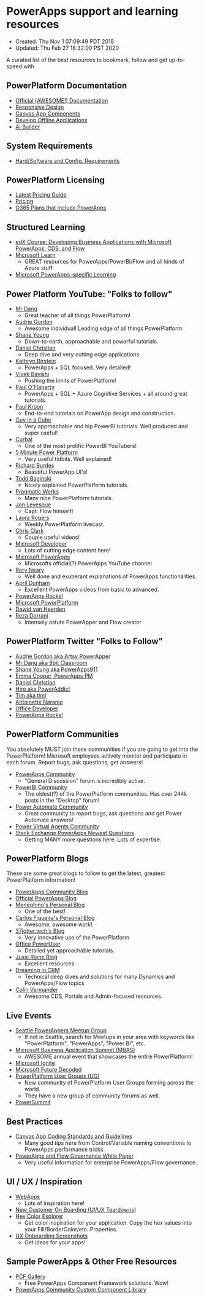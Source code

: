 # PowerApps support and learning resources

- Created: Thu Nov 1 07:09:49 PDT 2018
- Updated: Thu Feb 27 18:32:00 PST 2020

A curated list of the best resources to bookmark, follow and get up-to-speed with

## PowerPlatform Documentation

- [Official (AWESOME!) Documentation](https://docs.microsoft.com/en-us/powerapps/powerapps-overview)
- [Responsive Design](https://docs.microsoft.com/en-us/powerapps/maker/canvas-apps/create-responsive-layout)
- [Canvas App Components](https://docs.microsoft.com/en-us/powerapps/maker/canvas-apps/create-component)
- [Develop Offline Applications](https://docs.microsoft.com/en-us/powerapps/maker/canvas-apps/offline-apps)
- [AI Builder](https://docs.microsoft.com/en-us/ai-builder/overview)

## System Requirements

- [Hard/Software and Config. Requirements](https://docs.microsoft.com/en-us/powerapps/maker/canvas-apps/limits-and-config)
  
## PowerPlatform Licensing

- [Latest Pricing Guide](https://go.microsoft.com/fwlink/?linkid=2085130)
- [Pricing](https://powerapps.microsoft.com/en-us/pricing/)
- [O365 Plans that include PowerApps](https://docs.microsoft.com/en-gb/powerapps/administrator/pricing-billing-skus#licenses)

## Structured Learning

- [edX Course: Developing Business Applications with Microsoft PowerApps, CDS, and Flow](https://courses.edx.org/courses/course-v1:Microsoft+DAT227x+3T2018/course/)
- [Microsoft Learn](https://docs.microsoft.com/en-us/learn/)
  - GREAT resources for PowerApps/PowerBI/Flow and all kinds of Azure stuff
- [Microsoft PowerApps-specific Learning](https://docs.microsoft.com/en-us/learn/browse/?products=powerapps)

## Power Platform YouTube: "Folks to follow"

- [Mr Dang](https://www.youtube.com/channel/UCHFgcqnAXS_g4w2xtN5dIAg)
    - Great teacher of all things PowerPlatform!
- [Audrie Gordon](https://www.youtube.com/channel/UCspdrsKTBXJTGuco6U3KF0Q)
    - Awesome individual! Leading edge of all things PowerPlatform.
- [Shane Young](https://www.youtube.com/channel/UC7_OGRP8BYvtGB8eZdPG6Ng)
    - Down-to-earth, approachable and powerful tutorials.
- [Daniel Christian](https://www.youtube.com/channel/UC2v4TcvO4rdDdfqd6rUR5yg)
    - Deep dive and very cutting edge applications.
- [Kathryn Birstein](https://www.youtube.com/channel/UCmlaKMffvloF_H4SeQpnE4g)
    - PowerApps + SQL focused. Very detailed!
- [Vivek Bavishi](https://www.youtube.com/channel/UCVGIh8qGGlecBCJk6fKI9wA)
    - Pushing the limits of PowerPlatform!
- [Paul O'Flaherty](https://www.youtube.com/channel/UCnUwvZBeu4P_desNZthZWiA)
    - PowerApps + SQL + Azure Cognitive Services + all around great tutorials.
- [Paul Kroon](https://www.youtube.com/channel/UCTZo6i_GIS2nsQrh3uV-TYw)
    - End-to-end tutorials on PowerApp design and construction.
- [Guy in a Cube](https://www.youtube.com/channel/UCFp1vaKzpfvoGai0vE5VJ0w)
    - Very approachable and hip PowerBI tutorials. Well produced and super useful!
- [Curbal](https://www.youtube.com/channel/UCJ7UhloHSA4wAqPzyi6TOkw)
    - One of the most prolific PowerBI YouTubers!
- [5 Minute Power Platform](https://www.youtube.com/channel/UCaEvSp9BEo9HaEKPovP5lEw)
    - Very useful tidbits. Well explained!
- [Richard Burdes](https://www.youtube.com/channel/UCwPwG0g0-RYJbekkB72cKLg)
    - Beautiful PowerApp UI's!
- [Todd Baginski](https://www.youtube.com/channel/UCgfWTteglpvN3wDdCx9nmhw)
    - Nicely explained PowerPlatform tutorials.
- [Pragmatic Works](https://www.youtube.com/channel/UC5CugyvTdOloiuTc9nN09TA)
    - Many nice PowerPlatform tutorials.
- [Jon Levesque](https://www.youtube.com/channel/UClBCcDTylJUzvP8sycg6pEA)
    - Capt. Flow himself!
- [Laura Rogers](https://www.youtube.com/channel/UCbTVoDCaPM6wE0xsDGGr9VA)
    - Weekly PowerPlatform livecast.
- [Chris Clark](https://www.youtube.com/channel/UCcnipLKJqqj6vuUQlugUeRw/videos)
    - Couple useful videos!
- [Microsoft Developer](https://www.youtube.com/channel/UCcnipLKJqqj6vuUQlugUeRw)
    - Lots of cutting edge content here!
- [Microsoft PowerApps](https://www.youtube.com/channel/UCGfWR2ekfRFckLjev6eQYLg)
    - Microsofts official(?) PowerApps YouTube channel
- [Rory Neary](https://www.youtube.com/channel/UC8zM5DHeCeLlENwUedRMu6g)
    - Well done and exuberant explanations of PowerApps functionalities.
- [April Dunham](https://www.youtube.com/channel/UCz_x76EBX5UXsV27drGNh6w)
    - Excellent PowerApps videos from basic to advanced.
- [PowerApps.Rocks!](https://www.youtube.com/channel/UCfEU2rhKEMRaZ1mEdt3zwrg)
- [Microsoft PowerPlatform](https://www.youtube.com/channel/UCgc3NEslE8oISOEawhcpMCA)
- [Dawid van Heerden](https://www.youtube.com/channel/UCIMe_ErQZP5chbI9UyW0xLw)
- [Reza Dorrani](https://www.youtube.com/channel/UCvBYTqRx-n_8KzFO0MJlUVw)
  - Intensely astute PowerApper and Flow creator
    
## PowerPlatform Twitter "Folks to Follow"

- [Audrie Gordon aka Artsy PowerApper](https://twitter.com/ArtsyPowerApper)
- [Mr Dang aka 8bit Classroom](https://twitter.com/8bitclassroom)
- [Shane Young aka PowerApps911](https://twitter.com/ShanesCows)
- [Emma Cooper, PowerApps PM](https://twitter.com/PowerEmmz)
- [Daniel Christian](https://twitter.com/dchristian19)
- [Hiro aka PowerAddict](https://twitter.com/mofumofu_dance)
- [Tim aka timl](https://twitter.com/ShortForTim)
- [Antoinette Naranjo](https://twitter.com/tianaranjo)
- [Office Developer](https://twitter.com/OfficeDev)
- [PowerApps.Rocks!](https://twitter.com/powerappsrocks)

## PowerPlatform Communities

You absolutely MUST join these communities if you are going to get into the PowerPlatform! Microsoft employees actively monitor and participate in each forum. Report bugs, ask questions, get answers!

- [PowerApps Community](https://powerusers.microsoft.com/t5/PowerApps-Community/ct-p/PowerApps1)
    - "General Discussion" forum is incredibly active.
- [PowerBI Community](https://community.powerbi.com/)
    - The oldest(?) of the PowerPlatform communities. Has over 244k posts in the "Desktop" forum!
- [Power Automate Community](https://powerusers.microsoft.com/t5/Microsoft-Flow-Community/ct-p/FlowCommunity)
    - Great community to report bugs, ask questions and get Power Automate answers!
- [Power Virtual Agents Community](https://powerusers.microsoft.com/t5/Power-Virtual-Agents-Forum/bd-p/10292019)
- [Stack Exchange PowerApps Newest Questions](https://stackoverflow.com/search?tab=newest&q=powerapps)
    - Getting MANY more questions here. Lots of expertise.

## PowerPlatform Blogs

These are some great blogs to follow to get the latest, greatest PowerPlatform information!
- [PowerApps Community Blog](https://powerusers.microsoft.com/t5/PowerApps-Community-Blog/bg-p/PowerAppsBlog)
- [Official PowerApps Blog](https://powerapps.microsoft.com/en-us/blog/)
- [Meneghino's Personal Blog](https://baizini-it.com/blog/)
  - One of the best!
- [Carlos Figueira's Personal Blog](https://www.carlosag.net/)
  - Awesome, awesome work!
- [37jotter.tech's Blog](https://37jotter.tech/)
  - Very innovative use of the PowerPlatform
- [Office PowerUser](https://officepoweruser.com/category/powerapps/)
  - Detailed yet approachable tutorials.
- [Jussi Rione Blog](https://jussiroine.com/)
  - Excellent resources
- [Dreaming in CRM](https://dreamingincrm.com/)
  - Technical deep dives and solutions for many Dynamics and PowerApps/Flow topics
- [Colin Vermander](https://colinvermander.com/)
  - Awesome CDS, Portals and Admin-focused resources. 

## Live Events

- [Seattle PowerAppers Meetup Group](https://www.meetup.com/Seattle-PowerAppers)
    - If not in Seattle, search for Meetups in your area with keywords like "PowerPlatform", "PowerApps", "Power BI", etc.
- [Microsoft Business Application Summit (MBAS)](https://www.microsoft.com/en-us/BusinessApplicationsSummit)
    - AWESOME annual event that showcases the entire PowerPlatform!
- [Microsoft Ignite](https://www.microsoft.com/en-us/ignite)
- [Microsoft Future Decoded](https://futuredecoded.com/)
- [PowerPlatform User Groups (UG)](https://www.powerplatformug.com/home)
    - New community of PowerPlatform User Groups forming across the world.
    - They have a new group of community forums as well.
- [PowerSummit](https://www.powerugsummit.com/home)

## Best Practices

- [Canvas App Coding Standards and Guidelines](https://pahandsonlab.blob.core.windows.net/documents/PowerApps%20canvas%20app%20coding%20standards%20and%20guidelines.pdf)
  - Many good tips here from Control/Variable naming conventions to PowerApps performance tricks.
- [PowerApps and Flow Governance White Paper](https://aka.ms/powerappsadminwhitepaper)
  - Very useful information for enterprise PowerApps/Flow governance.

## UI / UX / Inspiration

- [WebApps](https://www.pinterest.com/curlsky/webapps/)
  - Lots of inspiration here!
- [New Customer On Boarding (UI/UX Teardowns)](https://www.useronboard.com/user-onboarding-teardowns/)
- [Hex Color Explorer](https://www.color-hex.com/)
  - Get color inspiration for your application. Copy the hex values into your Fill/BorderColor/etc. Properties.
- [UX Onboarding Screenshots](https://www.uxscreenshots.com/transit)
  - Get ideas for your apps!
  
 ## Sample PowerApps & Other Free Resources
 
 - [PCF Gallery](https://pcf.gallery/)
   - Free PowerApps Component Framework solutions. Wow!
 - [PowerApps Community Custom Component Library](https://powerusers.microsoft.com/t5/Power-Apps-Component-Framework/Community-content-sample-components-blogs-etc-Link-to-this-page/m-p/280710#M100)
